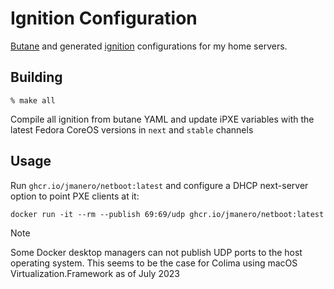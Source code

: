Ignition Configuration
======================

[Butane](https://coreos.github.io/butane/config-fcos-v1_5/) and generated [ignition](https://coreos.github.io/ignition/) configurations for my home servers.

## Building

```
% make all
```

Compile all ignition from butane YAML and update iPXE variables with the latest Fedora CoreOS versions in `next` and `stable` channels

## Usage

Run `ghcr.io/jmanero/netboot:latest` and configure a DHCP next-server option to point PXE clients at it:

```
docker run -it --rm --publish 69:69/udp ghcr.io/jmanero/netboot:latest
```

> [!NOTE]  
> Some Docker desktop managers can not publish UDP ports to the host operating system. This seems to be the case for Colima using macOS Virtualization.Framework as of July 2023
